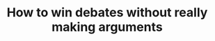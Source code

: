 ---
title: "How to win debates without really making arguments"
lang: "English"
year: "2015"
links: ['Xd_8jrid_mk']
slides: ""
authors: ['Adam Hawksbee']
tags: ['Debate']
layout: "workshop"
categories: ["workshops"]
---